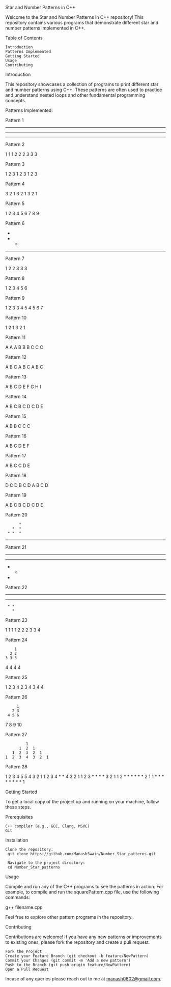Star and Number Patterns in C++

Welcome to the Star and Number Patterns in C++ repository! This repository contains various programs that demonstrate different star and number patterns implemented in C++.

Table of Contents

    Introduction
    Patterns Implemented
    Getting Started
    Usage
    Contributing
    

Introduction

This repository showcases a collection of programs to print different star and number patterns using C++. These patterns are often used to practice and understand nested loops and other fundamental programming concepts.

Patterns Implemented:

Pattern 1 

* * *
* * *
* * *
       

Pattern 2 

1 1 1 
2 2 2 
3 3 3



 Pattern 3 


 1 2 3 
 1 2 3
 1 2 3


 Pattern 4 

 3 2 1
 3 2 1
 3 2 1


 Pattern 5 

 1 2 3
 4 5 6
 7 8 9 


 Pattern 6

 *
 * *
 * * *


 Pattern 7 

 1
 2 2
 3 3 3


 Pattern 8 

 1 
 2 3
 4 5 6


 Pattern 9 

 1 
 2 3 
 3 4 5 
 4 5 6 7



 Pattern 10 

 1
 2 1 
 3 2 1 



 Pattern 11 

 A A A
 B B B
 C C C


 Pattern 12 

 A B C 
 A B C
 A B C


 Pattern 13 

 A B C 
 D E F
 G H I 


 Pattern 14 

 A B C
 B C D
 C D E


 Pattern 15 

 A 
 B B
 C C C 


 Pattern 16 

 A 
 B C 
 D E F 


 Pattern 17 

 A
 B C 
 C D E


 Pattern 18 

 D 
 C D
 B C D
 A B C D



 Pattern 19 

 A B C 
 B C D
 C D E


 Pattern 20 

          *
       *  *
     * *  *
  *  * *  *


 Pattern 21 

 * * * *
 * * *
 * * 
 *



 Pattern 22 

 * * * *
   * * *
     * *
       *


 Pattern 23 

 1 1 1 1
   2 2 2
     3 3
       4


 Pattern 24 

        1
      2 2
    3 3 3
  4 4 4 4


 Pattern 25 

 1 2 3 4
   2 3 4
     3 4
       4



 Pattern 26

         1
       2 3
     4 5 6
  7 8 9 10


 Pattern 27 

             1
          1  2  1
       1  2  3  2  1
    1  2  3  4  3  2  1


 Pattern 28

  1 2 3 4 5 5 4 3 2 1 
  1 2 3 4 * * 4 3 2 1
  1 2 3 * * * * 3 2 1
  1 2 * * * * * * 2 1
  1 * * * * * * * * 1


Getting Started

To get a local copy of the project up and running on your machine, follow these steps.

Prerequisites

    C++ compiler (e.g., GCC, Clang, MSVC)
    Git

Installation

    Clone the repository:
     git clone https://github.com/ManashSwain/Number_Star_patterns.git

     Navigate to the project directory:
     cd Number_Star_patterns

Usage

Compile and run any of the C++ programs to see the patterns in action. For example, to compile and run the squarePattern.cpp file, use the following commands:

g++ filename.cpp

Feel free to explore other pattern programs in the repository.

Contributing

Contributions are welcome! If you have any new patterns or improvements to existing ones, please fork the repository and create a pull request.

    Fork the Project
    Create your Feature Branch (git checkout -b feature/NewPattern)
    Commit your Changes (git commit -m 'Add a new pattern')
    Push to the Branch (git push origin feature/NewPattern)
    Open a Pull Request

Incase of any queries please reach out to me at manash0802@gmail.com.